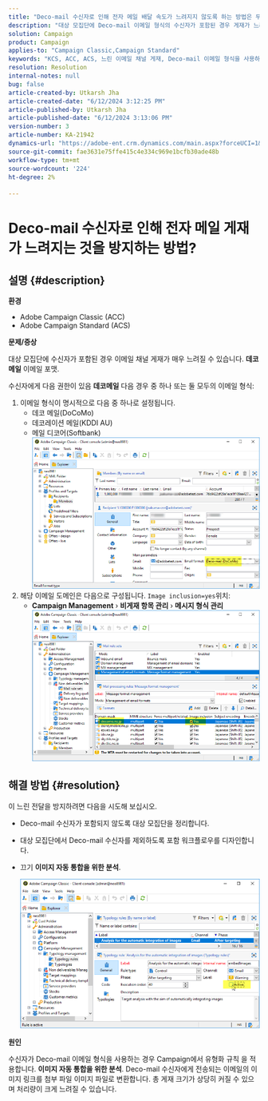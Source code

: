 ```yaml
---
title: "Deco-mail 수신자로 인해 전자 메일 배달 속도가 느려지지 않도록 하는 방법은 무엇입니까?"
description: "대상 모집단에 Deco-mail 이메일 형식의 수신자가 포함된 경우 게재가 느려지지 않도록 하는 방법을 알아봅니다."
solution: Campaign
product: Campaign
applies-to: "Campaign Classic,Campaign Standard"
keywords: "KCS, ACC, ACS, 느린 이메일 채널 게재, Deco-mail 이메일 형식을 사용하는 수신자, 성능, 처리량"
resolution: Resolution
internal-notes: null
bug: false
article-created-by: Utkarsh Jha
article-created-date: "6/12/2024 3:12:25 PM"
article-published-by: Utkarsh Jha
article-published-date: "6/12/2024 3:13:06 PM"
version-number: 3
article-number: KA-21942
dynamics-url: "https://adobe-ent.crm.dynamics.com/main.aspx?forceUCI=1&pagetype=entityrecord&etn=knowledgearticle&id=51331929-ce28-ef11-840a-00224808decd"
source-git-commit: fae3631e75ffe415c4e334c969e1bcfb30ade48b
workflow-type: tm+mt
source-wordcount: '224'
ht-degree: 2%

---
```


# Deco-mail 수신자로 인해 전자 메일 게재가 느려지는 것을 방지하는 방법?

## 설명 {#description}


<b>환경</b>

- Adobe Campaign Classic (ACC)
- Adobe Campaign Standard (ACS)


<b>문제/증상</b>

대상 모집단에 수신자가 포함된 경우 이메일 채널 게재가 매우 느려질 수 있습니다. <b>데코메일</b> 이메일 포맷.

수신자에게 다음 권한이 있음 <b>데코메일</b> 다음 경우 중 하나 또는 둘 모두의 이메일 형식:

1. 이메일 형식이 명시적으로 다음 중 하나로 설정됩니다.
   - 데코 메일(DoCoMo)
   - 데코레이션 메일(KDDI AU)
   - 메일 디코어(Softbank)         ![](assets/___54331929-ce28-ef11-840a-00224808decd___.png)
2. 해당 이메일 도메인은 다음으로 구성됩니다. `Image inclusion=yes`위치:
   - <b>Campaign Management</b> › <b>비게재 항목 관리</b> › <b>메시지 형식 관리</b>        ![](assets/___5c331929-ce28-ef11-840a-00224808decd___.png)



## 해결 방법 {#resolution}


이 느린 전달을 방지하려면 다음을 시도해 보십시오.

- Deco-mail 수신자가 포함되지 않도록 대상 모집단을 정리합니다.
- 대상 모집단에서 Deco-mail 수신자를 제외하도록 포함 워크플로우를 디자인합니다.
- 끄기 <b>이미지 자동 통합을 위한 분석</b>.


  ![](assets/6f31278e-55e4-ed11-a7c7-6045bd006b4b.png)


<b>원인</b>

수신자가 Deco-mail 이메일 형식을 사용하는 경우 Campaign에서 유형화 규칙 을 적용합니다. <b>이미지 자동 통합을 위한 분석</b>. Deco-mail 수신자에게 전송되는 이메일의 이미지 링크를 첨부 파일 이미지 파일로 변환합니다. 총 게재 크기가 상당히 커질 수 있으며 처리량이 크게 느려질 수 있습니다.
